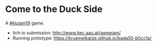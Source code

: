 # Come to the Duck Side

A [#klujam19](http://www.itec.aau.at/gamejam/) game.

- itch.io submission: <http://www.itec.aau.at/gamejam/>
- Running prototype: <https://kruemelkatze.github.io/bada55-b0cc1a/>

